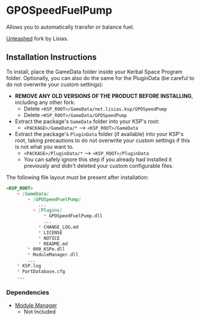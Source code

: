 # GPOSpeedFuelPump

Allows you to automatically transfer or balance fuel.

[Unleashed](https://ksp.lisias.net/add-ons-unleashed/) fork by Lisias.


## Installation Instructions

To install, place the GameData folder inside your Kerbal Space Program folder. Optionally, you can also do the same for the PluginData (be careful to do not overwrite your custom settings):

* **REMOVE ANY OLD VERSIONS OF THE PRODUCT BEFORE INSTALLING**, including any other fork:
  * Delete `<KSP_ROOT>/GameData/net.lisias.ksp/GPOSpeedPump`
  * Delete `<KSP_ROOT>/GameData/GPOSpeedPump`
* Extract the package's `GameData` folder into your KSP's root:
  * `<PACKAGE>/GameData/*` --> `<KSP_ROOT>/GameData`
* Extract the package's `PluginData` folder (if available) into your KSP's root, taking precautions to do not overwrite your custom settings if this is not what you want to.
  * `<PACKAGE>/PluginData/*` --> `<KSP_ROOT>/PluginData`
  * You can safely ignore this step if you already had installed it previously and didn't deleted your custom configurable files.

The following file layout must be present after installation:

```markdown
<KSP_ROOT>
    + [GameData]
        + [GPOSpeedFuelPump]
            ...
          + [Plugins]
              * GPOSpeedFuelPump.dll
              ...
            * CHANGE_LOG.md
            * LICENSE
            * NOTICE
            * README.md
        * 000_KSPe.dll
        * ModuleManager.dll
        ...
    * KSP.log
    * PartDatabase.cfg
    ...
```

### Dependencies

* [Module Manager](https://github.com/net-lisias-kspu/ModuleManager)
  * Not Included
